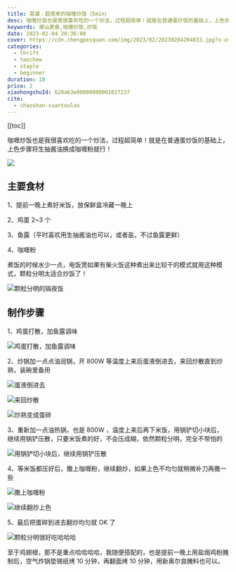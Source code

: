 ```yaml
---
title: 菜谱：超简单的咖喱炒饭（5min）
desc: 咖喱炒饭也是我很喜欢吃的一个炒法，过程超简单！就是在普通蛋炒饭的基础上，上色步骤将生抽酱油换成咖喱粉就行！
keywords: 潮汕美食,咖喱炒饭,炒饭
date: 2023-02-04 20:36:00
cover: https://cdn.chengpeiquan.com/img/2023/02/20230204204833.jpg?x-oss-process=image/interlace,1
categories:
  - thrift
  - teochew
  - staple
  - beginner
duration: 10
price: 2
xiaohongshuId: 620a63e00000000001027237
cite:
  - chaoshan-suantoulao
---
```


[[toc]]

咖喱炒饭也是我很喜欢吃的一个炒法，过程超简单！就是在普通蛋炒饭的基础上，上色步骤将生抽酱油换成咖喱粉就行！

![](https://cdn.chengpeiquan.com/img/2023/02/20230204205006.jpg?x-oss-process=image/interlace,1)

## 主要食材

1、提前一晚上煮好米饭，放保鲜盒冷藏一晚上

2、鸡蛋 2~3 个

3、鱼露（平时喜欢用生抽酱油也可以，或者盐，不过鱼露更鲜）

4、咖喱粉

煮饭的时候水少一点，电饭煲如果有柴火饭这种煮出来比较干的模式就用这种模式，颗粒分明太适合炒饭了！

![颗粒分明的隔夜饭](https://cdn.chengpeiquan.com/img/2023/02/20230204205011.jpg?x-oss-process=image/interlace,1)

## 制作步骤

1、鸡蛋打散，加鱼露调味

![鸡蛋打散，加鱼露调味](https://cdn.chengpeiquan.com/img/2023/02/20230204205007.jpg?x-oss-process=image/interlace,1)

2、炒锅加一点点油润锅，开 800W 等温度上来后蛋液倒进去，来回炒散直到炒熟，装碗里备用

![蛋液倒进去](https://cdn.chengpeiquan.com/img/2023/02/20230204205008.jpg?x-oss-process=image/interlace,1)

![来回炒散](https://cdn.chengpeiquan.com/img/2023/02/20230204205009.jpg?x-oss-process=image/interlace,1)

![炒熟变成蛋碎](https://cdn.chengpeiquan.com/img/2023/02/20230204205010.jpg?x-oss-process=image/interlace,1)

3、重新加一点油热锅，也是 800W ，温度上来后再下米饭，用锅铲切小块后，继续用锅铲压散，只要米饭煮的好，不会压成糊，依然颗粒分明，完全不带怕的

![用锅铲切小块后，继续用锅铲压散](https://cdn.chengpeiquan.com/img/2023/02/20230204205012.jpg?x-oss-process=image/interlace,1)

4、等米饭都压好后，撒上咖喱粉，继续翻炒，如果上色不均匀就稍微补刀再撒一些

![撒上咖喱粉](https://cdn.chengpeiquan.com/img/2023/02/20230204205013.jpg?x-oss-process=image/interlace,1)

![继续翻炒上色](https://cdn.chengpeiquan.com/img/2023/02/20230204205014.jpg?x-oss-process=image/interlace,1)

5、最后把蛋碎到进去翻炒均匀就 OK 了

![颗粒分明很好吃哈哈哈](https://cdn.chengpeiquan.com/img/2023/02/20230204205005.jpg?x-oss-process=image/interlace,1)

至于鸡翅根，那不是重点哈哈哈哈，我随便搭配的，也是提前一晚上用盐焗鸡粉腌制后，空气炸锅垫锡纸烤 10 分钟，再翻面烤 10 分钟，用新奥尔良腌料也可以。
